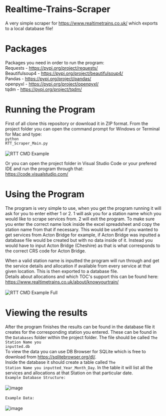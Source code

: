 # Realtime-Trains-Scraper
A very simple scraper for https://www.realtimetrains.co.uk/ which exports to a local database file!

# Packages
Packages you need in order to run the program: <br />
Requests - https://pypi.org/project/requests/ <br />
Beautifulsoup4 - https://pypi.org/project/beautifulsoup4/ <br />
Pandas - https://pypi.org/project/pandas/ <br />
openpyxl - https://pypi.org/project/openpyxl/ <br />
tqdm - https://pypi.org/project/tqdm/

# Running the Program
First of all clone this repository or download it in ZIP format. 
From the project folder you can open the command prompt for Windows or Terminal for Mac and type: <br />
<code>python RTT_Scraper_Main.py</code> <br />
<br />
![RTT CMD Example](https://user-images.githubusercontent.com/86208560/159614577-6d82d846-1c9e-40d5-ae91-c731959f882c.gif)<br />

Or you can open the project folder in Visual Studio Code or your prefered IDE and run the program through that:<br />
https://code.visualstudio.com/

# Using the Program

The program is very simple to use, when you get the program running it will ask for you to enter either 1 or 2. 1 will ask you for a station name which you would like to scrape services from. 2 will exit the program. To make sure you enter the correct name look inside the excel spreadsheet and copy the station name from that if necessary. This would be useful if you wanted to get services from Acton Bridge for example, if Acton Bridge was inputted a database file would be created but with no data inside of it. Instead you would have to input Acton Bridge (Cheshire) as that is what corresponds to the correct CRS code for Acton Bridge. <br />

When a valid station name is inputted the program will run through and get the service details and allocation if available from every service at that given location. This is then exported to a database file.<br />
Details about allocations and which TOC's support this can be found here: https://www.realtimetrains.co.uk/about/knowyourtrain/<br >
<br />
![RTT CMD Example Full](https://user-images.githubusercontent.com/86208560/159616003-62f3d69a-2e39-4c1d-947d-ce40d05e9c6c.gif)


# Viewing the results
After the program finishes the results can be found in the database file it creates for the corresponding station you entered. These can be found in the <code>Databases</code> folder within the project folder. The file should be called <code>The Station Name you inputted.db</code><br />
To view the data you can use DB Browser for SQLite which is free to download from https://sqlitebrowser.org/dl/. <br />
Inside the database it should create a table called <code>The Station Name you inputted_Year_Month_Day</code>. In the table it will list all the services and allocations at that Station on that particular date.
<br />
<code>Example Database Structure:</code> <br />
<br />
![image](https://user-images.githubusercontent.com/86208560/159616146-80a93cf2-1f3d-48e3-a96e-d91882dd5f28.png) <br />
<br />
<code>Example Data:</code> <br />
</br>
![image](https://user-images.githubusercontent.com/86208560/159616377-9ba94b7e-c5aa-4d0b-8b26-1b246f4fa920.png)
